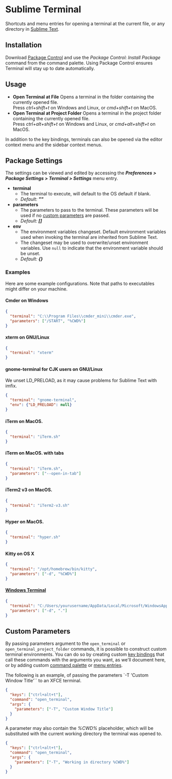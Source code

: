 # Sublime Terminal

Shortcuts and menu entries for opening a terminal at the current file, or any directory in [Sublime Text](http://sublimetext.com/).

## Installation

Download [Package Control](https://packagecontrol.io/) and use the *Package Control: Install Package* command from the command palette. Using Package Control ensures Terminal will stay up to date automatically.

## Usage

- **Open Terminal at File**
  Opens a terminal in the folder containing the currently opened file.  
  Press *ctrl+shift+t* on Windows and Linux, or *cmd+shift+t* on MacOS.
- **Open Terminal at Project Folder**
  Opens a terminal in the project folder containing the currently opened file.  
  Press *ctrl+alt+shift+t* on Windows and Linux, or *cmd+alt+shift+t* on MacOS.

In addition to the key bindings, terminals can also be opened via the editor context menu and the sidebar context menus.

## Package Settings

The settings can be viewed and edited by accessing the ***Preferences > Package Settings > Terminal > Settings*** menu entry. 

 - **terminal**
     - The terminal to execute, will default to the OS default if blank.
     - *Default:* ***""***
 - **parameters**
     - The parameters to pass to the terminal. These parameters will be used if no [custom parameters](#custom-parameters) are passed.
     - *Default:* ***[]***
 - **env**
     - The environment variables changeset. Default environment variables used when invoking the terminal are inherited from Sublime Text.
     - The changeset may be used to overwrite/unset environment variables. Use `null` to indicate that the environment variable should be unset.
     - *Default:* ***{}***

### Examples

Here are some example configurations. Note that paths to executables might differ on your machine.

#### Cmder on Windows

```json
{
  "terminal": "C:\\Program Files\\cmder_mini\\cmder.exe",
  "parameters": ["/START", "%CWD%"]
}
```

#### xterm on GNU/Linux

```json
{
  "terminal": "xterm"
}
```

#### gnome-terminal for CJK users on GNU/Linux

We unset LD_PRELOAD, as it may cause problems for Sublime Text with imfix.

```json
{
  "terminal": "gnome-terminal",
  "env": {"LD_PRELOAD": null}
}
```
#### iTerm on MacOS.

```json
{
  "terminal": "iTerm.sh"
}
```

#### iTerm on MacOS. with tabs

```json
{
  "terminal": "iTerm.sh",
  "parameters": ["--open-in-tab"]
}
```

#### iTerm2 v3 on MacOS.

```json
{
  "terminal": "iTerm2-v3.sh"
}
```

#### Hyper on MacOS.

```json
{
  "terminal": "hyper.sh"
}
```

#### Kitty on OS X

```json
{
  "terminal": "/opt/homebrew/bin/kitty",
  "parameters": ["-d", "%CWD%"]
}
```

#### [Windows Terminal](https://github.com/microsoft/terminal)

```json
{
  "terminal": "C:/Users/yourusername/AppData/Local/Microsoft/WindowsApps/wt.exe",
  "parameters": ["-d", "."]
}
```


## Custom Parameters

By passing parameters argument to the `open_terminal` or `open_terminal_project_folder` commands, it is possible to construct custom terminal environments. You can do so by creating custom [key bindings](https://www.sublimetext.com/docs/key_bindings.html) that call these commands with the arguments you want, as we'll document here, or by adding custom [command palette](https://docs.sublimetext.io/reference/command_palette.html) or [menu entries](https://docs.sublimetext.io/reference/menus.html). 

The following is an example, of passing the parameters `-T 'Custom Window Title'`` to an XFCE terminal.

```json
{
  "keys": ["ctrl+alt+t"],
  "command": "open_terminal",
  "args": {
    "parameters": ["-T", "Custom Window Title"]
  }
}
```

A parameter may also contain the *%CWD%* placeholder, which will be substituted with the current working directory the terminal was opened to.

```json
{
  "keys": ["ctrl+alt+t"],
  "command": "open_terminal",
  "args": {
    "parameters": ["-T", "Working in directory %CWD%"]
  }
}
```
